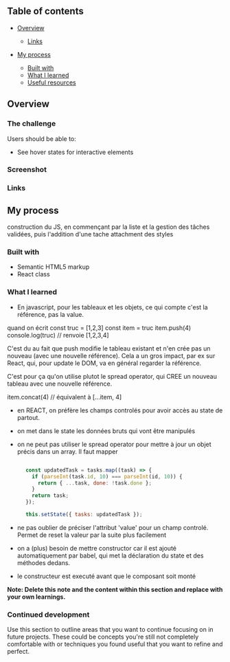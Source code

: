 ## Table of contents

- [Overview](#overview)

  - [Links](#links)

- [My process](#my-process)
  - [Built with](#built-with)
  - [What I learned](#what-i-learned)
  - [Useful resources](#useful-resources)

## Overview

### The challenge

Users should be able to:

- See hover states for interactive elements

### Screenshot

### Links

## My process

construction du JS, en commençant par la liste et la gestion des tâches validées, puis l'addition d'une tache
attachment des styles 

### Built with

- Semantic HTML5 markup
- React class
  

### What I learned

- En javascript, pour les tableaux et les objets, ce qui compte c'est la référence, pas la value.

quand on écrit
const truc = [1,2,3]
const item = truc
item.push(4)
console.log(truc) // renvoie [1,2,3,4]

C'est du au fait que push modifie le tableau existant et n'en crée pas un nouveau (avec une nouvelle référence). Cela a un gros impact, par ex sur React, qui, pour update le DOM, va en général regarder la référence. 

C'est pour ça qu'on  utilise plutot le spread operator, qui CREE un nouveau tableau avec une nouvelle référence.


item.concat(4) // équivalent à [...item, 4]

- en REACT, on préfère les champs controlés pour avoir accès au state de partout. 

- on met dans le state les données bruts qui vont être manipulés
- on ne peut pas utiliser le spread operator pour mettre à jour un objet précis dans un array. 
Il faut  mapper 

```javascript

      const updatedTask = tasks.map((task) => {
        if (parseInt(task.id, 10) === parseInt(id, 10)) {
          return { ...task, done: !task.done };
        }
        return task;
      });

      this.setState({ tasks: updatedTask });

```

- ne pas oublier de préciser l'attribut 'value' pour un champ controlé. Permet de reset la valeur par la suite plus facilement

- on a (plus) besoin de mettre constructor car il est ajouté automatiquement par babel, qui met la déclaration du state et des méthodes dedans.
  
- le constructeur est executé avant que le composant soit monté

**Note: Delete this note and the content within this section and replace with your own learnings.**

### Continued development

Use this section to outline areas that you want to continue focusing on in future projects. These could be concepts you're still not completely comfortable with or techniques you found useful that you want to refine and perfect.
